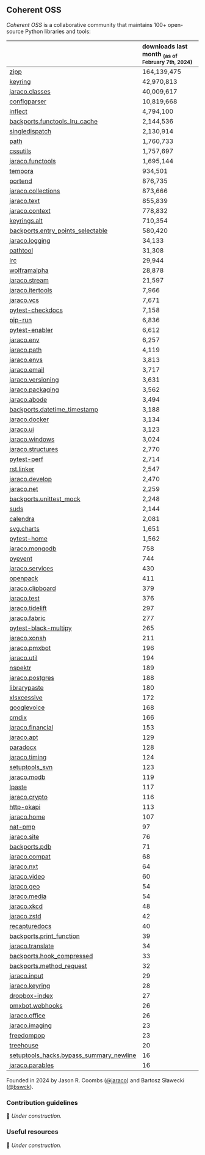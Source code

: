 ## Coherent OSS

_Coherent OSS_ is a collaborative community that maintains 100+ open-source Python libraries and tools:

<!-- table start -->
|                                                                                                              | downloads last month <sub>(as of February 7th, 2024)</sub>   |
|:-------------------------------------------------------------------------------------------------------------|:-------------------------------------------------------------|
| [zipp](https://github.com/jaraco/zipp)                                                                       | 164,139,475                                                  |
| [keyring](https://github.com/jaraco/keyring)                                                                 | 42,970,813                                                   |
| [jaraco.classes](https://github.com/jaraco/jaraco.classes)                                                   | 40,009,617                                                   |
| [configparser](https://github.com/jaraco/configparser/)                                                      | 10,819,668                                                   |
| [inflect](https://github.com/jaraco/inflect)                                                                 | 4,794,100                                                    |
| [backports.functools_lru_cache](https://github.com/jaraco/backports.functools_lru_cache)                     | 2,144,536                                                    |
| [singledispatch](https://github.com/jaraco/singledispatch)                                                   | 2,130,914                                                    |
| [path](https://github.com/jaraco/path)                                                                       | 1,760,733                                                    |
| [cssutils](https://github.com/jaraco/cssutils)                                                               | 1,757,697                                                    |
| [jaraco.functools](https://github.com/jaraco/jaraco.functools)                                               | 1,695,144                                                    |
| [tempora](https://github.com/jaraco/tempora)                                                                 | 934,501                                                      |
| [portend](https://github.com/jaraco/portend)                                                                 | 876,735                                                      |
| [jaraco.collections](https://github.com/jaraco/jaraco.collections)                                           | 873,666                                                      |
| [jaraco.text](https://github.com/jaraco/jaraco.text)                                                         | 855,839                                                      |
| [jaraco.context](https://github.com/jaraco/jaraco.context)                                                   | 778,832                                                      |
| [keyrings.alt](https://github.com/jaraco/keyrings.alt)                                                       | 710,354                                                      |
| [backports.entry_points_selectable](https://github.com/jaraco/backports.entry_points_selectable)             | 580,420                                                      |
| [jaraco.logging](https://github.com/jaraco/jaraco.logging)                                                   | 34,133                                                       |
| [oathtool](https://github.com/jaraco/oathtool)                                                               | 31,308                                                       |
| [irc](https://github.com/jaraco/irc)                                                                         | 29,944                                                       |
| [wolframalpha](https://github.com/jaraco/wolframalpha)                                                       | 28,878                                                       |
| [jaraco.stream](https://github.com/jaraco/jaraco.stream)                                                     | 21,597                                                       |
| [jaraco.itertools](https://github.com/jaraco/jaraco.itertools)                                               | 7,966                                                        |
| [jaraco.vcs](https://github.com/jaraco/jaraco.vcs)                                                           | 7,671                                                        |
| [pytest-checkdocs](https://github.com/jaraco/pytest-checkdocs)                                               | 7,158                                                        |
| [pip-run](https://github.com/jaraco/pip-run)                                                                 | 6,836                                                        |
| [pytest-enabler](https://github.com/jaraco/pytest-enabler)                                                   | 6,612                                                        |
| [jaraco.env](https://github.com/jaraco/jaraco.env)                                                           | 6,257                                                        |
| [jaraco.path](https://github.com/jaraco/jaraco.path)                                                         | 4,119                                                        |
| [jaraco.envs](https://github.com/jaraco/jaraco.envs)                                                         | 3,813                                                        |
| [jaraco.email](https://github.com/jaraco/jaraco.email)                                                       | 3,717                                                        |
| [jaraco.versioning](https://github.com/jaraco/jaraco.versioning)                                             | 3,631                                                        |
| [jaraco.packaging](https://github.com/jaraco/jaraco.packaging)                                               | 3,562                                                        |
| [jaraco.abode](https://github.com/jaraco/jaraco.abode)                                                       | 3,494                                                        |
| [backports.datetime_timestamp](https://github.com/jaraco/backports.datetime_timestamp)                       | 3,188                                                        |
| [jaraco.docker](https://github.com/jaraco/jaraco.docker)                                                     | 3,134                                                        |
| [jaraco.ui](https://github.com/jaraco/jaraco.ui)                                                             | 3,123                                                        |
| [jaraco.windows](https://github.com/jaraco/jaraco.windows)                                                   | 3,024                                                        |
| [jaraco.structures](https://github.com/jaraco/jaraco.structures)                                             | 2,770                                                        |
| [pytest-perf](https://github.com/jaraco/pytest-perf)                                                         | 2,714                                                        |
| [rst.linker](https://github.com/jaraco/rst.linker)                                                           | 2,547                                                        |
| [jaraco.develop](https://github.com/jaraco/jaraco.develop)                                                   | 2,470                                                        |
| [jaraco.net](https://github.com/jaraco/jaraco.net)                                                           | 2,259                                                        |
| [backports.unittest_mock](https://github.com/jaraco/backports.unittest_mock)                                 | 2,248                                                        |
| [suds](https://github.com/jaraco/suds)                                                                       | 2,144                                                        |
| [calendra](https://github.com/jaraco/calendra)                                                               | 2,081                                                        |
| [svg.charts](https://github.com/jaraco/svg.charts)                                                           | 1,651                                                        |
| [pytest-home](https://github.com/jaraco/pytest-home)                                                         | 1,562                                                        |
| [jaraco.mongodb](https://github.com/jaraco/jaraco.mongodb)                                                   | 758                                                          |
| [pyevent](https://github.com/jaraco/pyevent)                                                                 | 744                                                          |
| [jaraco.services](https://github.com/jaraco/jaraco.services)                                                 | 430                                                          |
| [openpack](https://github.com/jaraco/openpack)                                                               | 411                                                          |
| [jaraco.clipboard](https://github.com/jaraco/jaraco.clipboard)                                               | 379                                                          |
| [jaraco.test](https://github.com/jaraco/jaraco.test)                                                         | 376                                                          |
| [jaraco.tidelift](https://github.com/jaraco/jaraco.tidelift)                                                 | 297                                                          |
| [jaraco.fabric](https://github.com/jaraco/jaraco.fabric)                                                     | 277                                                          |
| [pytest-black-multipy](https://github.com/jaraco/pytest-black-multipy)                                       | 265                                                          |
| [jaraco.xonsh](https://github.com/jaraco/jaraco.xonsh)                                                       | 211                                                          |
| [jaraco.pmxbot](https://github.com/jaraco/jaraco.pmxbot)                                                     | 196                                                          |
| [jaraco.util](https://github.com/jaraco/jaraco.util)                                                         | 194                                                          |
| [nspektr](https://github.com/jaraco/nspektr)                                                                 | 189                                                          |
| [jaraco.postgres](https://github.com/jaraco/jaraco.postgres)                                                 | 188                                                          |
| [librarypaste](https://github.com/jaraco/librarypaste)                                                       | 180                                                          |
| [xlsxcessive](https://github.com/jaraco/xlsxcessive)                                                         | 172                                                          |
| [googlevoice](https://github.com/jaraco/googlevoice)                                                         | 168                                                          |
| [cmdix](https://github.com/jaraco/cmdix)                                                                     | 166                                                          |
| [jaraco.financial](https://github.com/jaraco/jaraco.financial)                                               | 153                                                          |
| [jaraco.apt](https://github.com/jaraco/jaraco.apt)                                                           | 129                                                          |
| [paradocx](https://github.com/jaraco/paradocx)                                                               | 128                                                          |
| [jaraco.timing](https://github.com/jaraco/jaraco.timing)                                                     | 124                                                          |
| [setuptools_svn](https://github.com/jaraco/setuptools_svn)                                                   | 123                                                          |
| [jaraco.modb](https://github.com/jaraco/jaraco.modb)                                                         | 119                                                          |
| [lpaste](https://github.com/jaraco/lpaste)                                                                   | 117                                                          |
| [jaraco.crypto](https://github.com/jaraco/jaraco.crypto)                                                     | 116                                                          |
| [http-okapi](https://github.com/jaraco/http-okapi)                                                           | 113                                                          |
| [jaraco.home](https://github.com/jaraco/jaraco.home)                                                         | 107                                                          |
| [nat-pmp](https://github.com/jaraco/nat-pmp)                                                                 | 97                                                           |
| [jaraco.site](https://github.com/jaraco/jaraco.site)                                                         | 76                                                           |
| [backports.pdb](https://github.com/jaraco/backports.pdb)                                                     | 71                                                           |
| [jaraco.compat](https://github.com/jaraco/jaraco.compat)                                                     | 68                                                           |
| [jaraco.nxt](https://github.com/jaraco/jaraco.nxt)                                                           | 64                                                           |
| [jaraco.video](https://github.com/jaraco/jaraco.video)                                                       | 60                                                           |
| [jaraco.geo](https://github.com/jaraco/jaraco.geo)                                                           | 54                                                           |
| [jaraco.media](https://github.com/jaraco/jaraco.media)                                                       | 54                                                           |
| [jaraco.xkcd](https://github.com/jaraco/jaraco.xkcd)                                                         | 48                                                           |
| [jaraco.zstd](https://github.com/jaraco/jaraco.zstd)                                                         | 42                                                           |
| [recapturedocs](https://github.com/jaraco/recapturedocs)                                                     | 40                                                           |
| [backports.print_function](https://github.com/jaraco/backports.print_function)                               | 39                                                           |
| [jaraco.translate](https://github.com/jaraco/jaraco.translate)                                               | 34                                                           |
| [backports.hook_compressed](https://github.com/jaraco/backports.hook_compressed)                             | 33                                                           |
| [backports.method_request](https://github.com/jaraco/backports.method_request)                               | 32                                                           |
| [jaraco.input](https://github.com/jaraco/jaraco.input)                                                       | 29                                                           |
| [jaraco.keyring](https://github.com/jaraco/jaraco.keyring)                                                   | 28                                                           |
| [dropbox-index](https://github.com/jaraco/dropbox-index)                                                     | 27                                                           |
| [pmxbot.webhooks](https://github.com/jaraco/pmxbot.webhooks)                                                 | 26                                                           |
| [jaraco.office](https://github.com/jaraco/jaraco.office)                                                     | 26                                                           |
| [jaraco.imaging](https://github.com/jaraco/jaraco.imaging)                                                   | 23                                                           |
| [freedompop](https://github.com/jaraco/freedompop)                                                           | 23                                                           |
| [treehouse](https://github.com/jaraco/treehouse)                                                             | 20                                                           |
| [setuptools_hacks.bypass_summary_newline](https://github.com/jaraco/setuptools_hacks.bypass_summary_newline) | 16                                                           |
| [jaraco.parables](https://github.com/jaraco/jaraco.parables)                                                 | 16                                                           |
<!-- table end -->

Founded in 2024 by Jason R. Coombs ([@jaraco](https://github.com/jaraco)) and Bartosz Sławecki ([@bswck](https://github.com/bswck)).

### Contribution guidelines
🚧 _Under construction._

### Useful resources
🚧 _Under construction._
<!--

**Here are some ideas to get you started:**

🙋‍♀️ A short introduction - what is your organization all about?
🌈 Contribution guidelines - how can the community get involved?
👩‍💻 Useful resources - where can the community find your docs? Is there anything else the community should know?
🍿 Fun facts - what does your team eat for breakfast?
🧙 Remember, you can do mighty things with the power of [Markdown](https://docs.github.com/github/writing-on-github/getting-started-with-writing-and-formatting-on-github/basic-writing-and-formatting-syntax)
-->
